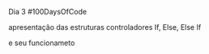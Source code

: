 Dia 3 #100DaysOfCode

apresentação das estruturas controladores If, Else, Else If

e seu funcionameto